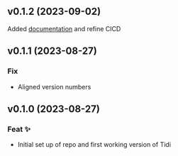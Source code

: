 ## v0.1.2 (2023-09-02)

Added [documentation](https://pattersam.github.io/tidi/usage/) and refine CICD

## v0.1.1 (2023-08-27)

### Fix

- Aligned version numbers

## v0.1.0 (2023-08-27)

### Feat ✨

- Initial set up of repo and first working version of Tidi

